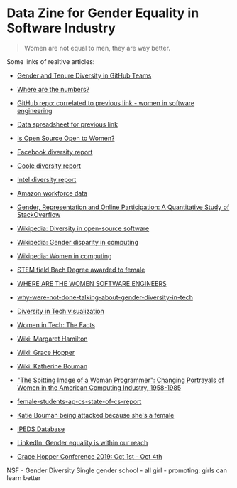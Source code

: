 # Data Zine for Gender Equality in Software Industry

> Women are not equal to men, they are way better.

Some links of realtive articles:

- [Gender and Tenure Diversity in GitHub Teams](https://web.cs.ucdavis.edu/~filkov/papers/chi15.pdf)
- [Where are the numbers?](https://medium.com/@triketora/where-are-the-numbers-cb997a57252)
- [GitHub repo: correlated to previous link - women in software engineering](https://github.com/triketora/women-in-software-eng)
- [Data spreadsheet for previous link](https://docs.google.com/spreadsheets/d/1BxbEifUr1z6HwY2_IcExQwUpKPRZY3FZ4x4ZFzZU-5E/edit#gid=0)
- [Is Open Source Open to Women?](https://www.toptal.com/open-source/is-open-source-open-to-women)
- [Facebook diversity report](https://newsroom.fb.com/news/2015/06/driving-diversity-at-facebook/)
- [Goole diversity report](https://static.googleusercontent.com/media/diversity.google/en//static/pdf/Google_diversity_annual_report_2019.pdf)
- [Intel diversity report](https://www.intel.com/content/www/us/en/diversity/diversity-at-intel.html)
- [Amazon workforce data](https://www.aboutamazon.com/working-at-amazon/diversity-and-inclusion/our-workforce-data)
- [Gender, Representation and Online Participation: A Quantitative Study of StackOverflow](https://bura.brunel.ac.uk/bitstream/2438/7110/2/main-6pages.pdf)
- [Wikipedia: Diversity in open-source software](https://en.wikipedia.org/wiki/Diversity_in_open-source_software)
- [Wikipedia: Gender disparity in computing](https://en.wikipedia.org/wiki/Gender_disparity_in_computing)
- [Wikipedia: Women in computing](https://en.wikipedia.org/wiki/Women_in_computing)
- [STEM field Bach Degree awarded to female](https://www.aps.org/programs/education/statistics/womenmajors.cfm)
- [WHERE ARE THE WOMEN SOFTWARE ENGINEERS](https://digitally.cognizant.com/women-software-engineers-four-strategies-grow-avert-talent-shortage-codex3732/)
- [why-were-not-done-talking-about-gender-diversity-in-tech](https://www.talentinternational.com.au/blog/2019/02/why-were-not-done-talking-about-gender-diversity-in-tech)
- [Diversity in Tech visualization](https://informationisbeautiful.net/visualizations/diversity-in-tech/)
- [Women in Tech: The Facts](https://www.ncwit.org/sites/default/files/resources/womenintech_facts_fullreport_05132016.pdf)
- [Wiki: Margaret Hamilton](https://en.wikipedia.org/wiki/Margaret_Hamilton_(software_engineer))
- [Wiki: Grace Hopper](https://en.wikipedia.org/wiki/Grace_Hopper)
- [Wiki: Katherine Bouman](https://en.wikipedia.org/wiki/Katie_Bouman)
- ["The Spitting Image of a Woman Programmer": Changing Portrayals of Women in the American Computing Industry, 1958-1985](https://ieeexplore.ieee.org/document/7974717/references#references)
- [female-students-ap-cs-state-of-cs-report](https://medium.com/@codeorg/female-students-ap-cs-state-of-cs-report-b38ff039eada)
- [Katie Bouman being attacked because she's a female](https://www.nbcnews.com/tech/tech-news/first-picture-black-hole-made-katie-bouman-overnight-celebrity-then-n994081)
- [IPEDS Database](https://nces.ed.gov/ipeds/use-the-data)
- [LinkedIn: Gender equality is within our reach](https://www.linkedin.com/pulse/gender-equality-within-our-reach-melinda-gates/)

- [Grace Hopper Conference 2019: Oct 1st - Oct 4th]()

NSF - Gender Diversity
Single gender school - all girl - promoting: girls can learn better

